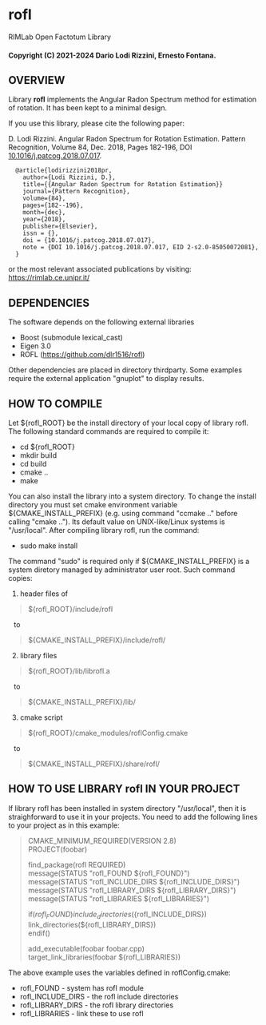 # rofl
RIMLab Open Factotum Library

#### Copyright (C) 2021-2024 Dario Lodi Rizzini, Ernesto Fontana.


OVERVIEW
-------------------------------------------------

Library **rofl** implements the Angular Radon Spectrum method 
for estimation of rotation. 
It has been kept to a minimal design. 

If you use this library, please cite the following paper: 

D. Lodi Rizzini. 
Angular Radon Spectrum for Rotation Estimation. 
Pattern Recognition, Volume 84, Dec. 2018, Pages 182-196, 
DOI [10.1016/j.patcog.2018.07.017](https://doi.org/10.1016/j.patcog.2018.07.017).

````
  @article{lodirizzini2018pr,
    author={Lodi Rizzini, D.},
    title={{Angular Radon Spectrum for Rotation Estimation}}
    journal={Pattern Recognition},
    volume={84},
    pages={182--196},
    month={dec},
    year={2018},
    publisher={Elsevier},
    issn = {},
    doi = {10.1016/j.patcog.2018.07.017},
    note = {DOI 10.1016/j.patcog.2018.07.017, EID 2-s2.0-85050072081},
  }
````

or the most relevant associated publications by visiting: 
https://rimlab.ce.unipr.it/


DEPENDENCIES
-------------------------------------------------

The software depends on the following external libraries

- Boost (submodule lexical_cast)
- Eigen 3.0 
- ROFL (https://github.com/dlr1516/rofl)

Other dependencies are placed in directory thirdparty. 
Some examples require the external application "gnuplot" to display 
results. 


HOW TO COMPILE
-------------------------------------------------

Let ${rofl_ROOT} be the install directory of your local copy 
of library rofl. 
The following standard commands are required to compile it:

-  cd ${rofl_ROOT}
-  mkdir build
-  cd build
-  cmake ..
-  make

You can also install the library into a system directory. 
To change the install directory you must set cmake environment
variable ${CMAKE_INSTALL_PREFIX} (e.g. using command "ccmake .."
before calling "cmake .."). 
Its default value on UNIX-like/Linux systems is "/usr/local".
After compiling library rofl, run the command:

-  sudo make install

The command "sudo" is required only if ${CMAKE_INSTALL_PREFIX} 
is a system diretory managed by administrator user root.
Such command copies:

1. header files of
> \${rofl_ROOT}/include/rofl

&ensp; to 
  
> \${CMAKE_INSTALL_PREFIX}/include/rofl/ 

2. library files
> \${rofl_ROOT}/lib/librofl.a

&ensp; to 

> \${CMAKE_INSTALL_PREFIX}/lib/

3. cmake script
> \${rofl_ROOT}/cmake_modules/roflConfig.cmake

&ensp; to 

> \${CMAKE_INSTALL_PREFIX}/share/rofl/


HOW TO USE LIBRARY rofl IN YOUR PROJECT
-------------------------------------------------

If library rofl has been installed in system directory "/usr/local",
then it is straighforward to use it in your projects.
You need to add the following lines to your project as in this example:


> CMAKE_MINIMUM_REQUIRED(VERSION 2.8)  
> PROJECT(foobar)  
> 
> find_package(rofl REQUIRED)  
> message(STATUS "rofl_FOUND ${rofl_FOUND}")  
> message(STATUS "rofl_INCLUDE_DIRS ${rofl_INCLUDE_DIRS}")  
> message(STATUS "rofl_LIBRARY_DIRS ${rofl_LIBRARY_DIRS}")  
> message(STATUS "rofl_LIBRARIES ${rofl_LIBRARIES}")  
>  
> if(${rofl_FOUND})   
>   include_directories(${rofl_INCLUDE_DIRS})  
>   link_directories(${rofl_LIBRARY_DIRS})  
> endif()  
> 
> add_executable(foobar foobar.cpp)  
> target_link_libraries(foobar ${rofl_LIBRARIES})  

The above example uses the variables defined in roflConfig.cmake:

-  rofl_FOUND - system has rofl module
-  rofl_INCLUDE_DIRS - the rofl include directories
-  rofl_LIBRARY_DIRS - the rofl library directories
-  rofl_LIBRARIES - link these to use rofl
